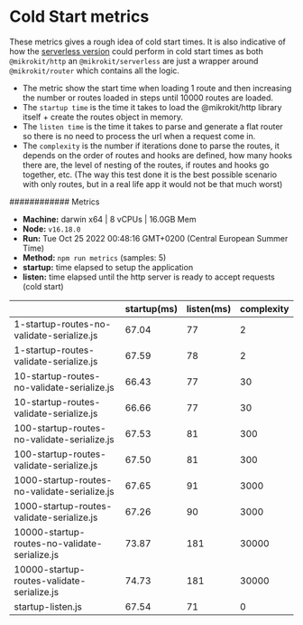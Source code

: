 # Cold Start metrics

These metrics gives a rough idea of cold start times. It is also indicative of how the [serverless version](https://github.com/MikroKit/MikroKit/tree/master/packages/serverless) could perform in cold start times as both `@mikrokit/http` an `@mikrokit/serverless` are just a wrapper around `@mikrokit/router` which contains all the logic.

- The metric show the start time when loading 1 route and then increasing the number or routes loaded in steps until 10000 routes are loaded.
- The `startup time` is the time it takes to load the @mikrokit/http library itself + create the routes object in memory.
- The `listen time` is the time it takes to parse and generate a flat router so there is no need to process the url when a request come in.
- The `complexity` is the number if iterations done to parse the routes, it depends on the order of routes and hooks are defined, how many hooks there are, the level of nesting of the routes, if routes and hooks go together, etc. (The way this test done it is the best possible scenario with only routes, but in a real life app it would not be that much worst)

############ Metrics

- **Machine:** darwin x64 | 8 vCPUs | 16.0GB Mem
- **Node:** `v16.18.0`
- **Run:** Tue Oct 25 2022 00:48:16 GMT+0200 (Central European Summer Time)
- **Method:** `npm run metrics` (samples: 5)
- **startup:** time elapsed to setup the application
- **listen:** time elapsed until the http server is ready to accept requests (cold start)

|                                               | startup(ms) | listen(ms) | complexity |
| --------------------------------------------- | ----------- | ---------- | ---------- |
| 1-startup-routes-no-validate-serialize.js     | 67.04       | 77         | 2          |
| 1-startup-routes-validate-serialize.js        | 67.59       | 78         | 2          |
| 10-startup-routes-no-validate-serialize.js    | 66.43       | 77         | 30         |
| 10-startup-routes-validate-serialize.js       | 66.66       | 77         | 30         |
| 100-startup-routes-no-validate-serialize.js   | 67.53       | 81         | 300        |
| 100-startup-routes-validate-serialize.js      | 67.50       | 81         | 300        |
| 1000-startup-routes-no-validate-serialize.js  | 67.65       | 91         | 3000       |
| 1000-startup-routes-validate-serialize.js     | 67.26       | 90         | 3000       |
| 10000-startup-routes-no-validate-serialize.js | 73.87       | 181        | 30000      |
| 10000-startup-routes-validate-serialize.js    | 74.73       | 181        | 30000      |
| startup-listen.js                             | 67.54       | 71         | 0          |

